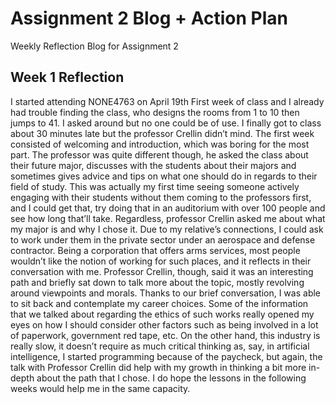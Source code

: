 # Assignment 2 Blog + Action Plan
Weekly Reflection Blog for Assignment 2

## Week 1 Reflection

  I started attending NONE4763 on April 19th First week of class and I already had trouble finding the class, who designs the rooms from 1 to 10 then jumps to 41. I asked around but no one could be of use. I finally got to class about 30 minutes late but the professor Crellin didn’t mind. The first week consisted of welcoming and introduction, which was boring for the most part. The professor was quite different though, he asked the class about their future major, discusses with the students about their majors and sometimes gives advice and tips on what one should do in regards to their field of study. This was actually my first time seeing someone actively engaging with their students without them coming to the professors first, and I could get that, try doing that in an auditorium with over 100 people and see how long that’ll take. Regardless, professor Crellin asked me about what my major is and why I chose it. Due to my relative’s connections, I could ask to work under them in the private sector under an aerospace and defense contractor. Being a corporation that offers arms services, most people wouldn’t like the notion of working for such places, and it reflects in their conversation with me. Professor Crellin, though, said it was an interesting path and briefly sat down to talk more about the topic, mostly revolving around viewpoints and morals. Thanks to our brief conversation, I was able to sit back and contemplate my career choices. Some of the information that we talked about regarding the ethics of such works really opened my eyes on how I should consider other factors such as being involved in a lot of paperwork, government red tape, etc. On the other hand, this industry is really slow, it doesn’t require as much critical thinking as, say, in artificial intelligence, I started programming because of the paycheck, but again, the talk with Professor Crellin did help with my growth in thinking a bit more in-depth about the path that I chose. I do hope the lessons in the following weeks would help me in the same capacity.
